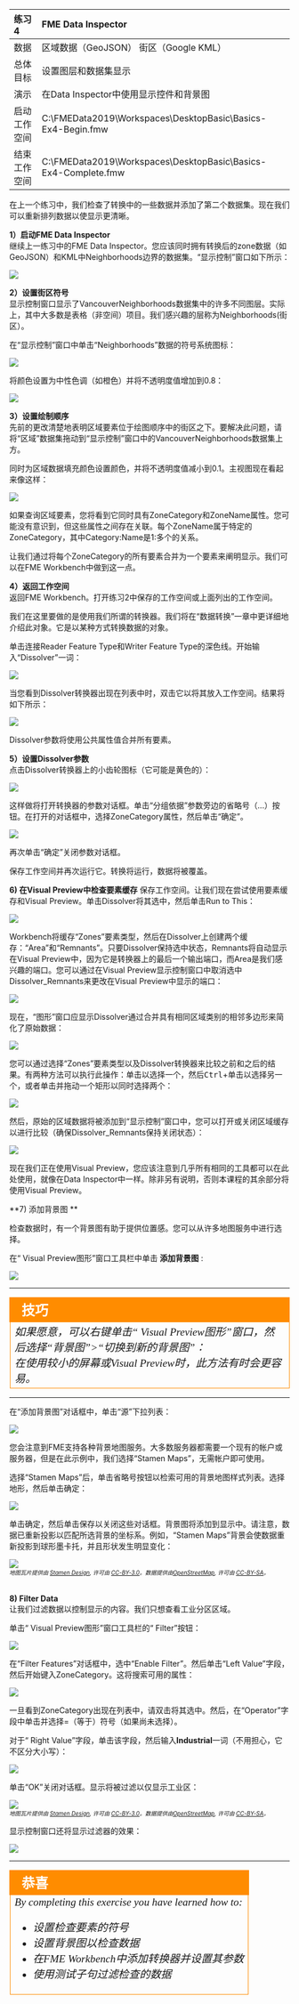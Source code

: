 |  练习4 |  FME Data Inspector |
| :--- | :--- |
| 数据 | 区域数据（GeoJSON） 街区（Google KML） |
| 总体目标 | 设置图层和数据集显示 |
| 演示 | 在Data Inspector中使用显示控件和背景图 |
| 启动工作空间 | C:\FMEData2019\Workspaces\DesktopBasic\Basics-Ex4-Begin.fmw |
| 结束工作空间 | C:\FMEData2019\Workspaces\DesktopBasic\Basics-Ex4-Complete.fmw |

在上一个练习中，我们检查了转换中的一些数据并添加了第二个数据集。现在我们可以重新排列数据以使显示更清晰。

  
**1）启动FME Data Inspector**  
继续上一练习中的FME Data Inspector。您应该同时拥有转换后的zone数据（如GeoJSON）和KML中Neighborhoods边界的数据集。“显示控制”窗口如下所示：

![](./Images/Img1.219.Ex4.DisplayControlWindow.png)
  
**2）设置街区符号**  
显示控制窗口显示了VancouverNeighborhoods数据集中的许多不同图层。实际上，其中大多数是表格（非空间）项目。我们感兴趣的层称为Neighborhoods(街区）。

在“显示控制”窗口中单击“Neighborhoods”数据的符号系统图标：

![](./Images/Img1.220.Ex4.SetSymbologyIcon.png)

将颜色设置为中性色调（如橙色）并将不透明度值增加到0.8：

![](./Images/Img1.221.Ex4.SetSymbologyDialog.png)

  
**3）设置绘制顺序**  
先前的更改清楚地表明区域要素位于绘图顺序中的街区之下。要解决此问题，请将“区域”数据集拖动到“显示控制”窗口中的VancouverNeighborhoods数据集上方。

同时为区域数据填充颜色设置颜色，并将不透明度值减小到0.1。主视图现在看起来像这样：

![](./Images/Img1.222.Ex4.ResymbolizedData.png)

如果查询区域要素，您将看到它同时具有ZoneCategory和ZoneName属性。您可能没有意识到，但这些属性之间存在关联。每个ZoneName属于特定的ZoneCategory，其中Category:Name是1:多个的关系。

让我们通过将每个ZoneCategory的所有要素合并为一个要素来阐明显示。我们可以在FME Workbench中做到这一点。

  
**4）返回工作空间**  
返回FME Workbench。打开练习2中保存的工作空间或上面列出的工作空间。

我们在这里要做的是使用我们所谓的转换器。我们将在“数据转换”一章中更详细地介绍此对象。它是以某种方式转换数据的对象。

单击连接Reader Feature Type和Writer Feature Type的深色线。开始输入“Dissolver”一词：

![](./Images/Img1.223.Ex4.AddTransformer.png)

当您看到Dissolver转换器出现在列表中时，双击它以将其放入工作空间。结果将如下所示：

![](./Images/Img1.224.Ex4.DissolverTransformer.png)

Dissolver参数将使用公共属性值合并所有要素。

  
**5）设置Dissolver参数**  
点击Dissolver转换器上的小齿轮图标（它可能是黄色的）：

![](./Images/Img1.225.Ex4.DissolverParametersButton.png)

这样做将打开转换器的参数对话框。单击“分组依据”参数旁边的省略号（...）按钮。在打开的对话框中，选择ZoneCategory属性，然后单击“确定”。

![](./Images/Img1.226.Ex4.DissolverGroupByParameter.png)

再次单击“确定”关闭参数对话框。

保存工作空间并再次运行它。转换将运行，数据将被覆盖。

**6) 在Visual Preview中检查要素缓存**
保存工作空间。让我们现在尝试使用要素缓存和Visual Preview。单击Dissolver将其选中，然后单击Run to This：

![](./Images/Img1.227.Ex4.RunToThis.png)

Workbench将缓存“Zones”要素类型，然后在Dissolver上创建两个缓存：“Area”和“Remnants”。只要Dissolver保持选中状态，Remnants将自动显示在Visual Preview中，因为它是转换器上的最后一个输出端口，而Area是我们感兴趣的端口。您可以通过在Visual Preview显示控制窗口中取消选中Dissolver_Remnants来更改在Visual Preview中显示的端口：

![](./Images/Img1.228.Ex4.DisplayControl.png)

现在，“图形”窗口应显示Dissolver通过合并具有相同区域类别的相邻多边形来简化了原始数据：

![](./Images/Img1.229.Ex4.DissolverResults.png)

您可以通过选择“Zones”要素类型以及Dissolver转换器来比较之前和之后的结果。有两种方法可以执行此操作：单击以选择一个，然后<kbd>Ctrl</kbd>+单击以选择另一个，或者单击并拖动一个矩形以同时选择两个：

![](./Images/Img1.230.Ex4.ClickAndDragSelect.png)

然后，原始的区域数据将被添加到“显示控制”窗口中，您可以打开或关闭区域缓存以进行比较（确保Dissolver_Remnants保持关闭状态）：


![](./Images/Img1.231.Ex4.CompareCaches.png)

现在我们正在使用Visual Preview，您应该注意到几乎所有相同的工具都可以在此处使用，就像在Data Inspector中一样。除非另有说明，否则本课程的其余部分将使用Visual Preview。


**7) 添加背景图 ** 

检查数据时，有一个背景图有助于提供位置感。您可以从许多地图服务中进行选择。

在“ Visual Preview图形”窗口工具栏中单击 **添加背景图** :

![](./Images/Img1.232.Ex4.AddABackgroundMap.png)

---

<!--Tip Section-->

<table style="border-spacing: 0px">
<tr>
<td style="vertical-align:middle;background-color:darkorange;border: 2px solid darkorange">
<i class="fa fa-info-circle fa-lg fa-pull-left fa-fw" style="color:white;padding-right: 12px;vertical-align:text-top"></i>
<span style="color:white;font-size:x-large;font-weight: bold;font-family:serif">技巧</span>
</td>
</tr>

<tr>
<td style="border: 1px solid darkorange">
<span style="font-family:serif; font-style:italic; font-size:larger">
如果愿意，可以右键单击“ Visual Preview图形”窗口，然后选择“背景图”>“切换到新的背景图”： <br>
<img src="./Images/switch-to-a-new-background-map.png" alt=""><br>
在使用较小的屏幕或Visual Preview时，此方法有时会更容易。
</span>
</td>
</tr>
</table>

---

在“添加背景图”对话框中，单击“源”下拉列表：

![](./Images/Img1.233.Ex4.BackgroundMapDialog.png)

您会注意到FME支持各种背景地图服务。大多数服务器都需要一个现有的帐户或服务器，但是在此示例中，我们选择“Stamen Maps”，无需帐户即可使用。

选择“Stamen Maps”后，单击省略号按钮以检索可用的背景地图样式列表。选择地形，然后单击确定：

![](./Images/Img1.234.Ex4.BackgroundMapPropertiesDialog.png)

单击确定，然后单击保存以关闭这些对话框。背景图将添加到显示中。请注意，数据已重新投影以匹配所选背景的坐标系。例如，“Stamen Maps”背景会使数据重新投影到球形墨卡托，并且形状发生明显变化：

![](./Images/Img1.235.Ex4.DataWithBackgroundMap.png)
<br><span style="font-style:italic;font-size:x-small">地图瓦片提供由 <a href="https://stamen.com">Stamen Design</a>, 许可由 <a href="https://creativecommons.org/licenses/by/3.0">CC-BY-3.0</a>。数据提供由<a href="http://openstreetmap.org">OpenStreetMap</a>, 许可由 <a href="http://creativecommons.org/licenses/by-sa/3.0">CC-BY-SA</a>。


<br>**8) Filter Data**
<br>让我们过滤数据以控制显示的内容。我们只想查看工业分区区域。

单击“ Visual Preview图形”窗口工具栏的“ Filter”按钮：

![](./Images/Img1.236.Ex4.FilterButton.png)

在“Filter Features”对话框中，选中“Enable Filter”。然后单击“Left Value”字段，然后开始键入ZoneCategory。这将搜索可用的属性：

![](./Images/Img1.237.Ex4.AttributeSearch.png)

一旦看到ZoneCategory出现在列表中，请双击将其选中。然后，在“Operator”字段中单击并选择=（等于）符号（如果尚未选择）。

对于“ Right Value”字段，单击该字段，然后输入**Industrial**一词（不用担心，它不区分大小写）：

![](./Images/Img1.238.Ex4.OneFilterSet.png)

单击“OK”关闭对话框。显示将被过滤以仅显示工业区：

![](./Images/Img1.239.Ex4.FilteredData.png)
<br><span style="font-style:italic;font-size:x-small">地图瓦片提供由 <a href="https://stamen.com">Stamen Design</a>, 许可由 <a href="https://creativecommons.org/licenses/by/3.0">CC-BY-3.0</a>。数据提供由<a href="http://openstreetmap.org">OpenStreetMap</a>, 许可由 <a href="http://creativecommons.org/licenses/by-sa/3.0">CC-BY-SA</a>。
  
显示控制窗口还将显示过滤器的效果：

![](./Images/Img1.240.Ex4.DisplayControlFilter.png)

---

<!--Exercise Congratulations Section-->

<table style="border-spacing: 0px">
<tr>
<td style="vertical-align:middle;background-color:darkorange;border: 2px solid darkorange">
<i class="fa fa-thumbs-o-up fa-lg fa-pull-left fa-fw" style="color:white;padding-right: 12px;vertical-align:text-top"></i>
<span style="color:white;font-size:x-large;font-weight: bold;font-family:serif">恭喜</span>
</td>
</tr>

<tr>
<td style="border: 1px solid darkorange">
<span style="font-family:serif; font-style:italic; font-size:larger">
By completing this exercise you have learned how to:
<br>
<ul>
<li>设置检查要素的符号</li>
<li>设置背景图以检查数据</li>
<li>在FME Workbench中添加转换器并设置其参数</li>
<li>使用测试子句过滤检查的数据</li>
</span>
</td>
</tr>
</table>
